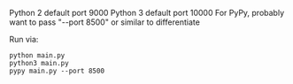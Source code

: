 Python 2 default port 9000
Python 3 default port 10000
For PyPy, probably want to pass "--port 8500" or similar to differentiate

Run via:

    python main.py
    python3 main.py
    pypy main.py --port 8500
